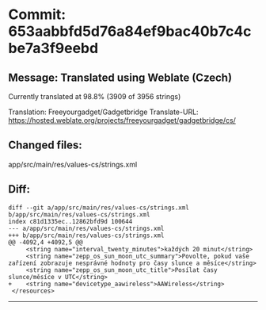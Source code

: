 # Commit: 653aabbfd5d76a84ef9bac40b7c4cbe7a3f9eebd
## Message: Translated using Weblate (Czech)

Currently translated at 98.8% (3909 of 3956 strings)

Translation: Freeyourgadget/Gadgetbridge
Translate-URL: https://hosted.weblate.org/projects/freeyourgadget/gadgetbridge/cs/
## Changed files:
app/src/main/res/values-cs/strings.xml

## Diff:
```
diff --git a/app/src/main/res/values-cs/strings.xml b/app/src/main/res/values-cs/strings.xml
index c81d1335ec..12862bfd9d 100644
--- a/app/src/main/res/values-cs/strings.xml
+++ b/app/src/main/res/values-cs/strings.xml
@@ -4092,4 +4092,5 @@
     <string name="interval_twenty_minutes">každých 20 minut</string>
     <string name="zepp_os_sun_moon_utc_summary">Povolte, pokud vaše zařízení zobrazuje nesprávné hodnoty pro časy slunce a měsíce</string>
     <string name="zepp_os_sun_moon_utc_title">Posílat časy slunce/měsíce v UTC</string>
+    <string name="devicetype_aawireless">AAWireless</string>
 </resources>
```
-----------------------------------
